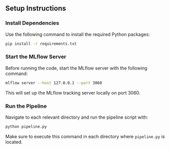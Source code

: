 

## Setup Instructions

### Install Dependencies

Use the following command to install the required Python packages:

```bash
pip install -r requirements.txt
```

### Start the MLflow Server

Before running the code, start the MLflow server with the following command:

```bash
mlflow server --host 127.0.0.1 --port 3060
```

This will set up the MLflow tracking server locally on port 3060.

### Run the Pipeline

Navigate to each relevant directory and run the pipeline script with:

```bash
python pipeline.py
```

Make sure to execute this command in each directory where `pipeline.py` is located.